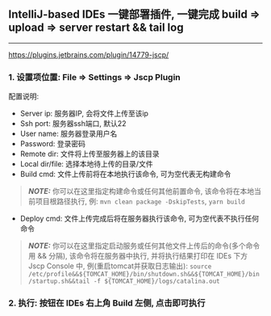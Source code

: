 ## IntelliJ-based IDEs 一键部署插件, 一键完成 build => upload => server restart && tail log
----
https://plugins.jetbrains.com/plugin/14779-jscp/
### 1. 设置项位置: File => Settings => Jscp Plugin
配置说明:<br>
  - Server ip: 服务器IP, 会将文件上传至该ip
  - Ssh port: 服务器ssh端口, 默认22
  - User name: 服务器登录用户名
  - Password: 登录密码
  - Remote dir: 文件将上传至服务器上的该目录
  - Local dir/file: 选择本地待上传的目录/文件
  - Build cmd: 文件上传前将在本地执行该命令, 可为空代表无构建命令
  > **_NOTE:_** 你可以在这里指定构建命令或任何其他前置命令, 该命令将在本地当前项目根路径执行,
    例: `mvn clean package -DskipTests`, `yarn build`
  - Deploy cmd: 文件上传完成后将在服务器执行该命令, 可为空代表不执行任何命令
  > **_NOTE:_** 你可以在这里指定启动服务或任何其他文件上传后的命令(多个命令用 && 分隔), 该命令将在服务器中执行, 并将执行结果打印在 IDEs 
>下方 Jscp Console 中, 例(重启tomcat并获取日志输出): 
> `source /etc/profile&&${TOMCAT_HOME}/bin/shutdown.sh&&${TOMCAT_HOME}/bin/startup.sh&&tail -f ${TOMCAT_HOME}/logs/catalina.out`
  
### 2. 执行: 按钮在 IDEs 右上角 Build 左侧, 点击即可执行
